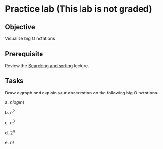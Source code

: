 # Practice lab (This lab is not graded)

## Objective

Visualize big O notations

## Prerequisite

Review the [Searching and sorting](https://htmlpreview.github.io/?https://github.com/d-khan/java/blob/main/search-sort/Lecture.html) lecture.

## Tasks
Draw a graph and explain your observation on the following big O notations.

a. $nlog(n)$  

b. $n^2$ 

c. $n^3$ 

d. $2^n$ 

e. $n!$
